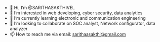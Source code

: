 - 👋 Hi, I’m @SARITHASAKTHIVEL
- 👀 I’m interested in web developing, cyber security, data analytics
- 🌱 I’m currently learning electronic and communication engineering
- 💞️ I’m looking to collaborate on SOC analyst, Network configurator, data analyzer
- 📫 How to reach me via email: sarithaasakthi@gmail.com

<!---
SARITHASAKTHIVEL/SARITHASAKTHIVEL is a ✨ special ✨ repository because its `README.md` (this file) appears on your GitHub profile.
You can click the Preview link to take a look at your changes.
--->
